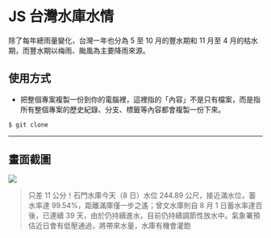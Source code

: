 # JS 台灣水庫水情

除了每年總雨量變化，台灣一年也分為 5 至 10 月的豐水期和 11 月至 4 月的枯水期，而豐水期以梅雨、颱風為主要降雨來源。

## 使用方式
- 把整個專案複製一份到你的電腦裡，這裡指的「內容」不是只有檔案，而是指所有整個專案的歷史紀錄、分支、標籤等內容都會複製一份下來。
```sh
$ git clone
```

----

## 畫面截圖
![](https://i.imgur.com/vwkQgGF.png)
> 只差 11 公分！石門水庫今天（8 日）水位 244.89 公尺，接近滿水位，蓄水率達 99.54%，距離滿庫僅一步之遙；曾文水庫則自 8 月 1 日蓄水率達百後，已連續 39 天，由於仍持續進水，目前仍持續調節性放水中。氣象署預估近日會有低壓通過，將帶來水量，水庫有機會灌飽
